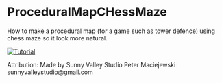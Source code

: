 # ProceduralMapCHessMaze
How to make a procedural map (for a game such as tower defence) using chess maze so it look more natural. 

[![Tutorial](https://img.youtube.com/vi/782NCelLfP8/0.jpg)](https://youtu.be/782NCelLfP8)

<p>Attribution:
Made by Sunny Valley Studio Peter Maciejewski sunnyvalleystudio@gmail.com
